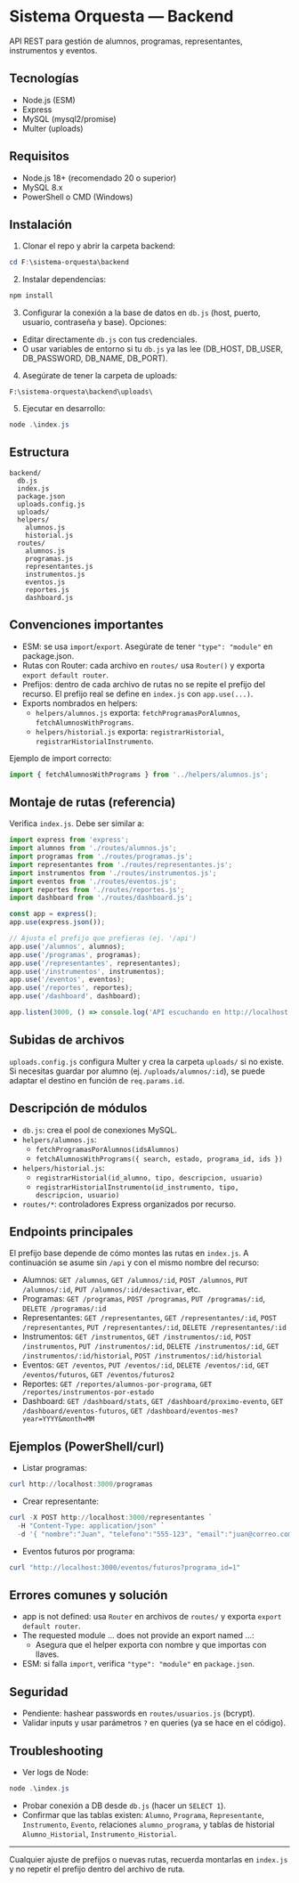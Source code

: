 # Sistema Orquesta — Backend

API REST para gestión de alumnos, programas, representantes, instrumentos y eventos.

## Tecnologías
- Node.js (ESM)
- Express
- MySQL (mysql2/promise)
- Multer (uploads)

## Requisitos
- Node.js 18+ (recomendado 20 o superior)
- MySQL 8.x
- PowerShell o CMD (Windows)

## Instalación
1) Clonar el repo y abrir la carpeta backend:
```powershell
cd F:\sistema-orquesta\backend
```

2) Instalar dependencias:
```powershell
npm install
```

3) Configurar la conexión a la base de datos en `db.js` (host, puerto, usuario, contraseña y base). Opciones:
- Editar directamente `db.js` con tus credenciales.
- O usar variables de entorno si tu `db.js` ya las lee (DB_HOST, DB_USER, DB_PASSWORD, DB_NAME, DB_PORT).

4) Asegúrate de tener la carpeta de uploads:
```
F:\sistema-orquesta\backend\uploads\
```

5) Ejecutar en desarrollo:
```powershell
node .\index.js
```

## Estructura
```
backend/
  db.js
  index.js
  package.json
  uploads.config.js
  uploads/
  helpers/
    alumnos.js
    historial.js
  routes/
    alumnos.js
    programas.js
    representantes.js
    instrumentos.js
    eventos.js
    reportes.js
    dashboard.js
```

## Convenciones importantes
- ESM: se usa `import`/`export`. Asegúrate de tener `"type": "module"` en package.json.
- Rutas con Router: cada archivo en `routes/` usa `Router()` y exporta `export default router`.
- Prefijos: dentro de cada archivo de rutas no se repite el prefijo del recurso. El prefijo real se define en `index.js` con `app.use(...)`.
- Exports nombrados en helpers:
  - `helpers/alumnos.js` exporta: `fetchProgramasPorAlumnos`, `fetchAlumnosWithPrograms`.
  - `helpers/historial.js` exporta: `registrarHistorial`, `registrarHistorialInstrumento`.

Ejemplo de import correcto:
```js
import { fetchAlumnosWithPrograms } from '../helpers/alumnos.js';
```

## Montaje de rutas (referencia)
Verifica `index.js`. Debe ser similar a:
```js
import express from 'express';
import alumnos from './routes/alumnos.js';
import programas from './routes/programas.js';
import representantes from './routes/representantes.js';
import instrumentos from './routes/instrumentos.js';
import eventos from './routes/eventos.js';
import reportes from './routes/reportes.js';
import dashboard from './routes/dashboard.js';

const app = express();
app.use(express.json());

// Ajusta el prefijo que prefieras (ej. '/api')
app.use('/alumnos', alumnos);
app.use('/programas', programas);
app.use('/representantes', representantes);
app.use('/instrumentos', instrumentos);
app.use('/eventos', eventos);
app.use('/reportes', reportes);
app.use('/dashboard', dashboard);

app.listen(3000, () => console.log('API escuchando en http://localhost:3000'));
```

## Subidas de archivos
`uploads.config.js` configura Multer y crea la carpeta `uploads/` si no existe. Si necesitas guardar por alumno (ej. `/uploads/alumnos/:id`), se puede adaptar el destino en función de `req.params.id`.

## Descripción de módulos
- `db.js`: crea el pool de conexiones MySQL.
- `helpers/alumnos.js`:
  - `fetchProgramasPorAlumnos(idsAlumnos)`
  - `fetchAlumnosWithPrograms({ search, estado, programa_id, ids })`
- `helpers/historial.js`:
  - `registrarHistorial(id_alumno, tipo, descripcion, usuario)`
  - `registrarHistorialInstrumento(id_instrumento, tipo, descripcion, usuario)`
- `routes/*`: controladores Express organizados por recurso.

## Endpoints principales
El prefijo base depende de cómo montes las rutas en `index.js`. A continuación se asume sin `/api` y con el mismo nombre del recurso:

- Alumnos: `GET /alumnos`, `GET /alumnos/:id`, `POST /alumnos`, `PUT /alumnos/:id`, `PUT /alumnos/:id/desactivar`, etc.
- Programas: `GET /programas`, `POST /programas`, `PUT /programas/:id`, `DELETE /programas/:id`
- Representantes: `GET /representantes`, `GET /representantes/:id`, `POST /representantes`, `PUT /representantes/:id`, `DELETE /representantes/:id`
- Instrumentos: `GET /instrumentos`, `GET /instrumentos/:id`, `POST /instrumentos`, `PUT /instrumentos/:id`, `DELETE /instrumentos/:id`, `GET /instrumentos/:id/historial`, `POST /instrumentos/:id/historial`
- Eventos: `GET /eventos`, `PUT /eventos/:id`, `DELETE /eventos/:id`, `GET /eventos/futuros`, `GET /eventos/futuros2`
- Reportes: `GET /reportes/alumnos-por-programa`, `GET /reportes/instrumentos-por-estado`
- Dashboard: `GET /dashboard/stats`, `GET /dashboard/proximo-evento`, `GET /dashboard/eventos-futuros`, `GET /dashboard/eventos-mes?year=YYYY&month=MM`

## Ejemplos (PowerShell/curl)
- Listar programas:
```powershell
curl http://localhost:3000/programas
```
- Crear representante:
```powershell
curl -X POST http://localhost:3000/representantes `
  -H "Content-Type: application/json" `
  -d '{ "nombre":"Juan", "telefono":"555-123", "email":"juan@correo.com" }'
```
- Eventos futuros por programa:
```powershell
curl "http://localhost:3000/eventos/futuros?programa_id=1"
```

## Errores comunes y solución
- app is not defined: usa `Router` en archivos de `routes/` y exporta `export default router`.
- The requested module ... does not provide an export named ...:
  - Asegura que el helper exporta con nombre y que importas con llaves.
- ESM: si falla `import`, verifica `"type": "module"` en `package.json`.

## Seguridad
- Pendiente: hashear passwords en `routes/usuarios.js` (bcrypt).
- Validar inputs y usar parámetros `?` en queries (ya se hace en el código).

## Troubleshooting
- Ver logs de Node:
```powershell
node .\index.js
```
- Probar conexión a DB desde `db.js` (hacer un `SELECT 1`).
- Confirmar que las tablas existen: `Alumno`, `Programa`, `Representante`, `Instrumento`, `Evento`,
  relaciones `alumno_programa`, y tablas de historial `Alumno_Historial`, `Instrumento_Historial`.

---
Cualquier ajuste de prefijos o nuevas rutas, recuerda montarlas en `index.js` y no repetir el prefijo dentro del archivo de ruta.